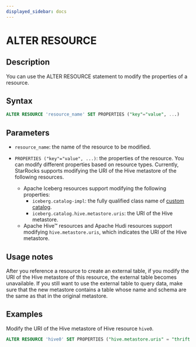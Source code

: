 ```yaml
---
displayed_sidebar: docs
---
```


# ALTER RESOURCE

## Description

You can use the ALTER RESOURCE statement to modify the properties of a resource.

## Syntax

```SQL
ALTER RESOURCE 'resource_name' SET PROPERTIES ("key"="value", ...)
```

## Parameters

- `resource_name`: the name of the resource to be modified.

- `PROPERTIES ("key"="value", ...)`: the properties of the resource. You can modify different properties based on resource types. Currently, StarRocks supports modifying the URI of the Hive metastore of the following resources.
  - Apache Iceberg resources support modifying the following properties:
    - `iceberg.catalog-impl`: the fully qualified class name of [custom catalog](../../../data_source/External_table.md).
    - `iceberg.catalog.hive.metastore.uris`: the URI of the Hive metastore.
  - Apache Hive™ resources and Apache Hudi resources support modifying `hive.metastore.uris`, which indicates the URI of the Hive metastore.

## Usage notes

After you reference a resource to create an external table, if you modify the URI of the Hive metastore of this resource, the external table becomes unavailable. If you still want to use the external table to query data, make sure that the new metastore contains a table whose name and schema are the same as that in the original metastore.

## Examples

Modify the URI of the Hive metastore of Hive resource `hive0`.

```SQL
ALTER RESOURCE 'hive0' SET PROPERTIES ("hive.metastore.uris" = "thrift://xx.xx.xx.xx:9083")
```
